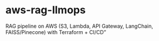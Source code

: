 # aws-rag-llmops
RAG pipeline on AWS (S3, Lambda, API Gateway, LangChain, FAISS/Pinecone) with Terraform + CI/CD”
